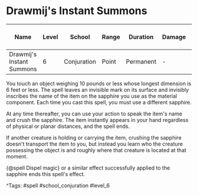 # Drawmij's Instant Summons

| Name | Level | School | Range | Duration | Damage | Save DC & Type |
|------|-------|--------|-------|----------|--------|----------------|
| Drawmij's Instant Summons | 6 | Conjuration | Point | Permanent | - | - |

You touch an object weighing 10 pounds or less whose longest dimension is 6 feet or less. The spell leaves an invisible mark on its surface and invisibly inscribes the name of the item on the sapphire you use as the material component. Each time you cast this spell, you must use a different sapphire.

At any time thereafter, you can use your action to speak the item's name and crush the sapphire. The item instantly appears in your hand regardless of physical or planar distances, and the spell ends.

If another creature is holding or carrying the item, crushing the sapphire doesn't transport the item to you, but instead you learn who the creature possessing the object is and roughly where that creature is located at that moment.

{@spell Dispel magic} or a similar effect successfully applied to the sapphire ends this spell's effect.

^Tags: #spell #school_conjuration #level_6